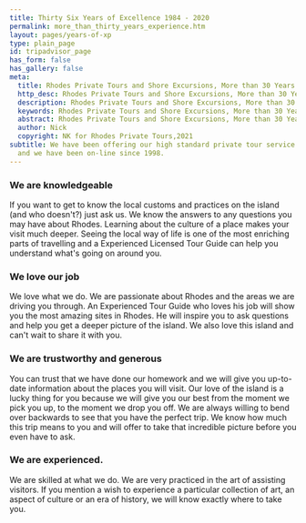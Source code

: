 ```yaml
---
title: Thirty Six Years of Excellence 1984 - 2020
permalink: more_than_thirty_years_experience.htm
layout: pages/years-of-xp
type: plain_page
id: tripadvisor_page
has_form: false
has_gallery: false
meta:
  title: Rhodes Private Tours and Shore Excursions, More than 30 Years of Experience
  http_desc: Rhodes Private Tours and Shore Excursions, More than 30 Years of Experience
  description: Rhodes Private Tours and Shore Excursions, More than 30 Years of Experience
  keywords: Rhodes Private Tours and Shore Excursions, More than 30 Years of Experience
  abstract: Rhodes Private Tours and Shore Excursions, More than 30 Years of Experience
  author: Nick
  copyright: NK for Rhodes Private Tours,2021
subtitle: We have been offering our high standard private tour service since 1984
  and we have been on-line since 1998.
---
```


### We are knowledgeable

If you want to get to know the local customs and practices on the island (and who doesn't?) just ask us. We know the answers to any questions you may have about Rhodes. Learning about the culture of a place makes your visit much deeper. Seeing the local way of life is one of the most enriching parts of travelling and a Experienced Licensed Tour Guide can help you understand what's going on around you.

### We love our job

We love what we do. We are passionate about Rhodes and the areas we are driving you through. An Experienced Tour Guide who loves his job will show you the most amazing sites in Rhodes. He will inspire you to ask questions and help you get a deeper picture of the island. We also love this island and can't wait to share it with you.

### We are trustworthy and generous

You can trust that we have done our homework and we will give you up-to-date information about the places you will visit. Our love of the island is a lucky thing for you because we will give you our best from the moment we pick you up, to the moment we drop you off. We are always willing to bend over backwards to see that you have the perfect trip. We know how much this trip means to you and will offer to take that incredible picture before you even have to ask.

### We are experienced.

We are skilled at what we do. We are very practiced in the art of assisting visitors. If you mention a wish to experience a particular collection of art, an aspect of culture or an era of history, we will know exactly where to take you.